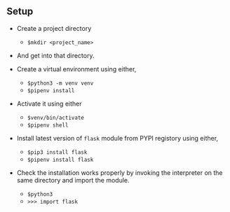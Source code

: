 ## Setup

- Create a project directory
  - `$mkdir <project_name>`
- And get into that directory.
- Create a virtual environment using either,

  - `$python3 -m venv venv`
  - `$pipenv install`

- Activate it using either

  - `$venv/bin/activate`
  - `$pipenv shell`

- Install latest version of `flask` module from PYPI registory using either,
  - `$pip3 install flask`
  - `$pipenv install flask`
- Check the installation works properly by invoking the interpreter on the same directory and import the module.
  - `$python3`
  - `>>> import flask`
